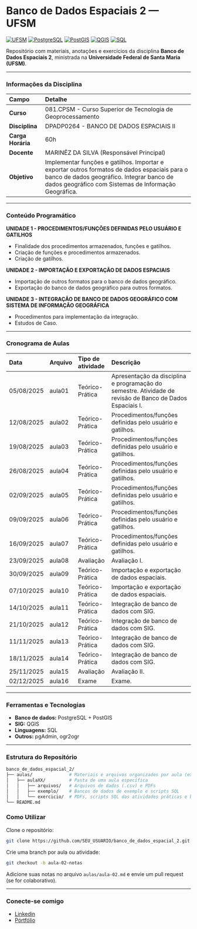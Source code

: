 # Banco de Dados Espaciais 2 — UFSM

[![UFSM](https://img.shields.io/badge/UFSM-Universidade%20Federal%20de%20Santa%20Maria-blue)](https://www.ufsm.br)
[![PostgreSQL](https://img.shields.io/badge/PostgreSQL-14+-336791?logo=postgresql&logoColor=white)](https://www.postgresql.org/)
[![PostGIS](https://img.shields.io/badge/PostGIS-3.3+-A6CE39?logo=postgis&logoColor=white)](https://postgis.net/)
[![QGIS](https://img.shields.io/badge/QGIS-3.30+-93b023?logo=qgis&logoColor=white)](https://qgis.org/)
[![SQL](https://img.shields.io/badge/SQL-Structured%20Query%20Language-lightgrey)](https://en.wikipedia.org/wiki/SQL)

Repositório com materiais, anotações e exercícios da disciplina **Banco de Dados Espaciais 2**, ministrada na **Universidade Federal de Santa Maria (UFSM)**.

---

### Informações da Disciplina

| Campo | Detalhe |
| :--- | :--- |
| **Curso** | 081.CPSM - Curso Superior de Tecnologia de Geoprocessamento |
| **Disciplina** | DPADP0264 - BANCO DE DADOS ESPACIAIS II |
| **Carga Horária** | 60h |
| **Docente** | MARINÊZ DA SILVA (Responsável Principal) |
| **Objetivo** | Implementar funções e gatilhos. Importar e exportar outros formatos de dados espaciais para o banco de dados geográfico. Integrar banco de dados geográfico com Sistemas de Informação Geográfica. |

---

### Conteúdo Programático

**UNIDADE 1 - PROCEDIMENTOS/FUNÇÕES DEFINIDAS PELO USUÁRIO E GATILHOS**
* Finalidade dos procedimentos armazenados, funções e gatilhos.
* Criação de funções e procedimentos armazenados.
* Criação de gatilhos.

**UNIDADE 2 - IMPORTAÇÃO E EXPORTAÇÃO DE DADOS ESPACIAIS**
* Importação de outros formatos para o banco de dados geográfico.
* Exportação do banco de dados geográfico para outros formatos.

**UNIDADE 3 - INTEGRAÇÃO DE BANCO DE DADOS GEOGRÁFICO COM SISTEMA DE INFORMAÇÃO GEOGRÁFICA**
* Procedimentos para implementação da integração.
* Estudos de Caso.

---

### Cronograma de Aulas

| Data | Arquivo | Tipo de atividade | Descrição |
| :--- | :--- | :--- | :--- |
| 05/08/2025 | aula01 | Teórico-Prática | Apresentação da disciplina e programação do semestre. Atividade de revisão de Banco de Dados Espaciais I. |
| 12/08/2025 | aula02 | Teórico-Prática | Procedimentos/funções definidas pelo usuário e gatilhos. |
| 19/08/2025 | aula03 | Teórico-Prática | Procedimentos/funções definidas pelo usuário e gatilhos. |
| 26/08/2025 | aula04 | Teórico-Prática | Procedimentos/funções definidas pelo usuário e gatilhos. |
| 02/09/2025 | aula05 | Teórico-Prática | Procedimentos/funções definidas pelo usuário e gatilhos. |
| 09/09/2025 | aula06 | Teórico-Prática | Procedimentos/funções definidas pelo usuário e gatilhos. |
| 16/09/2025 | aula07 | Teórico-Prática | Procedimentos/funções definidas pelo usuário e gatilhos. |
| 23/09/2025 | aula08 | Avaliação | Avaliação I. |
| 30/09/2025 | aula09 | Teórico-Prática | Importação e exportação de dados espaciais. |
| 07/10/2025 | aula10 | Teórico-Prática | Importação e exportação de dados espaciais. |
| 14/10/2025 | aula11 | Teórico-Prática | Integração de banco de dados com SIG. |
| 21/10/2025 | aula12 | Teórico-Prática | Integração de banco de dados com SIG. |
| 11/11/2025 | aula13 | Teórico-Prática | Integração de banco de dados com SIG. |
| 18/11/2025 | aula14 | Teórico-Prática | Integração de banco de dados com SIG. |
| 25/11/2025 | aula15 | Avaliação | Avaliação II. |
| 02/12/2025 | aula16 | Exame | Exame. |

---

### Ferramentas e Tecnologias
* **Banco de dados:** PostgreSQL + PostGIS
* **SIG:** QGIS
* **Linguagens:** SQL
* **Outros:** pgAdmin, ogr2ogr

---

### Estrutura do Repositório
```bash
banco_de_dados_espacial_2/
├── aulas/              # Materiais e arquivos organizados por aula (ex: aula01, aula02, etc.)
│   ├── aulaXX/         # Pasta de uma aula específica
│   │   ├── arquivos/   # Arquivos de dados (.csv) e PDFs
│   │   ├── exemplo/    # Bancos de dados de exemplo e scripts SQL
│   │   └── exercicio/  # PDFs, scripts SQL das atividades práticas e banco de dados
└── README.md
```

### Como Utilizar

Clone o repositório:
```bash
git clone https://github.com/SEU_USUARIO/banco_de_dados_espacial_2.git
```
Crie uma branch por aula ou atividade:
```bash
git checkout -b aula-02-notas
```

Adicione suas notas no arquivo `aulas/aula-02.md` e envie um pull request (se for colaborativo).

---

### Conecte-se comigo
* [Linkedin](https://www.linkedin.com/in/beatriz-woos-buffon-102ab5191/)
* [Pórtfólio]([link_do_seu_portfolio](https://beatrizbuffon21.github.io/))

